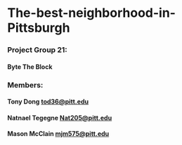 # The-best-neighborhood-in-Pittsburgh

### Project Group 21: 
#### Byte The Block 

### Members: 
#### Tony Dong tod36@pitt.edu 
#### Natnael Tegegne Nat205@pitt.edu
#### Mason McClain mjm575@pitt.edu



